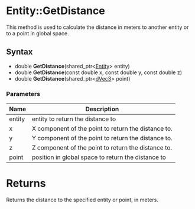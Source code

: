 # Entity::GetDistance #
This method is used to calculate the distance in meters to another entity or to a point in global space.

## Syntax ##

- double **GetDistance**(shared_ptr<[Entity](Entity_32f.md)\> entity)
- double **GetDistance**(const double x, const double y, const double z)
- double **GetDistance**(shared_ptr<[dVec3](dVec3.md)\> point)

### Parameters ###

| Name | Description |
| --- | --- |
| entity | entity to return the distance to |
| x | X component of the point to return the distance to. |
| y | Y component of the point to return the distance to. |
| z | Z component of the point to return the distance to. |
| point | position in global space to return the distance to |

# Returns #
Returns the distance to the specified entity or point, in meters.
